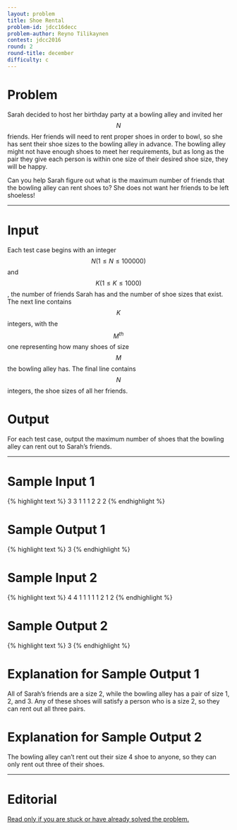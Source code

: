 ```yaml
---
layout: problem
title: Shoe Rental
problem-id: jdcc16decc
problem-author: Reyno Tilikaynen
contest: jdcc2016
round: 2
round-title: december
difficulty: c
---
```


# Problem
Sarah decided to host her birthday party at a bowling alley and invited her $$N$$ friends. Her friends will need to rent proper shoes in order to bowl, so she has sent their shoe sizes to the bowling alley in advance. The bowling alley might not have enough shoes to meet her requirements, but as long as the pair they give each person is within one size of their desired shoe size, they will be happy.

Can you help Sarah figure out what is the maximum number of friends that the bowling alley can rent shoes to? She does not want her friends to be left shoeless!

---

# Input
Each test case begins with an integer $$N (1 \leq N \leq 100000)$$ and $$K (1 \leq K \leq 1000)$$, the number of friends Sarah has and the number of shoe sizes that exist. The next line contains $$K$$ integers, with the $$M^{th}$$ one representing how many shoes of size $$M$$ the bowling alley has. The final line contains $$N$$ integers, the shoe sizes of all her friends.

# Output
For each test case, output the maximum number of shoes that the bowling alley can rent out to Sarah’s friends.

---

# Sample Input 1
{% highlight text %}
3 3
1 1 1
2 2 2
{% endhighlight %}

# Sample Output 1
{% highlight text %}
3
{% endhighlight %}

# Sample Input 2
{% highlight text %}
4 4
1 1 1 1
1 2 1 2
{% endhighlight %}

# Sample Output 2
{% highlight text %}
3
{% endhighlight %}

# Explanation for Sample Output 1
All of Sarah’s friends are a size 2, while the bowling alley has a pair of size 1, 2, and 3. Any of these shoes will satisfy a person who is a size 2, so they can rent out all three pairs.

# Explanation for Sample Output 2
The bowling alley can’t rent out their size 4 shoe to anyone, so they can only rent out three of their shoes.

---

# Editorial
[Read only if you are stuck or have already solved the problem.](/cpt-editorials/jdcc/2016/december/c)